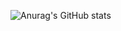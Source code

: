 ![Anurag's GitHub stats](https://github-readme-stats.vercel.app/api?username=anuraghazra&show_icons=true&theme=radical)

<!---
EnteFanPHP/EnteFanPHP is a ✨ special ✨ repository because its `README.md` (this file) appears on your GitHub profile.
You can click the Preview link to take a look at your changes.
--->
